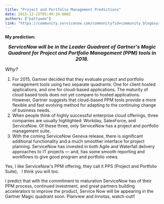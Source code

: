 ```yaml
---
title: "Project and Portfolio Management Predictions"
date: 2015-12-22T05:49:19.000Z
authors: ["pattywen"]
link: "https://community.servicenow.com/community?id=community_blog&sys_id=de1e626ddbd0dbc01dcaf3231f961919"
---
```

<p><strong>My prediction:</strong></p><p style="text-align: center;"><span style="font-size: 12pt;"><em><strong>ServiceNow will be in the Leader Quadrant of Gartner's Magic Quadrant for Project and Portfolio Management (PPM) tools in 2018.</strong></em></span></p><p></p><p><span style="font-size: 12pt;"><em>Why?</em></span></p><ol><li>For 2015, Gartner decided that they evaluate project and portfolio management tools using two separate quadrants: One for client hosted applications, and one for cloud-based applications. The maturity of cloud based tools does not yet compare to hosted applications. However, Gartner suggests that cloud-based PPM tools provide a more flexible and fast evolving method for adapting to the continuing change of business needs.</li><li>When people think of highly successful enterprise cloud offerings, three companies are usually highlighted: Workday, SalesForce, and ServiceNow. Of these three, only ServiceNow has a project and portfolio management suite.</li><li>With the coming ServiceNow Geneva release, there is significant additional functionality and a much smoother interface for project planning. ServiceNow has invested in both Agile and Waterfall delivery approaches to IT projects — and, has some smooth reporting and workflows to give good program and portfolio views.</li></ol><p></p><p>Yes, I like ServiceNow's PPM offering, they call it PPS (Project and Portfolio Suite),   I think you will too.</p><p></p><p>I predict that with the commitment to maturation ServiceNow has of their PPM process, continued investment, and great partners building accelerators to improve the product, Service Now will be appearing in the Gartner Magic quadrant soon. Planview and Innotas, watch-out!!</p>